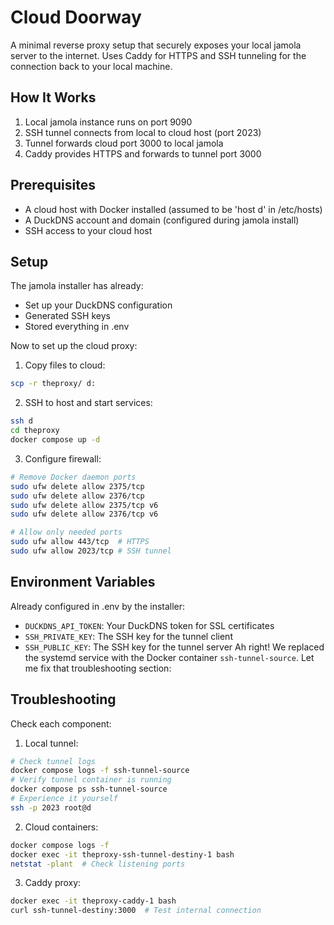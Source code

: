 # Cloud Doorway

A minimal reverse proxy setup that securely exposes your local jamola server to the internet. Uses Caddy for HTTPS and SSH tunneling for the connection back to your local machine.

## How It Works

1. Local jamola instance runs on port 9090
2. SSH tunnel connects from local to cloud host (port 2023)
3. Tunnel forwards cloud port 3000 to local jamola
4. Caddy provides HTTPS and forwards to tunnel port 3000

## Prerequisites

- A cloud host with Docker installed (assumed to be 'host d' in /etc/hosts)
- A DuckDNS account and domain (configured during jamola install)
- SSH access to your cloud host

## Setup

The jamola installer has already:
- Set up your DuckDNS configuration
- Generated SSH keys
- Stored everything in .env

Now to set up the cloud proxy:

1. Copy files to cloud:
```bash
scp -r theproxy/ d:
```

2. SSH to host and start services:
```bash
ssh d
cd theproxy
docker compose up -d
```

3. Configure firewall:
```bash
# Remove Docker daemon ports
sudo ufw delete allow 2375/tcp
sudo ufw delete allow 2376/tcp
sudo ufw delete allow 2375/tcp v6
sudo ufw delete allow 2376/tcp v6

# Allow only needed ports
sudo ufw allow 443/tcp  # HTTPS
sudo ufw allow 2023/tcp # SSH tunnel
```

## Environment Variables

Already configured in .env by the installer:
- `DUCKDNS_API_TOKEN`: Your DuckDNS token for SSL certificates
- `SSH_PRIVATE_KEY`: The SSH key for the tunnel client
- `SSH_PUBLIC_KEY`: The SSH key for the tunnel server
Ah right! We replaced the systemd service with the Docker container `ssh-tunnel-source`. Let me fix that troubleshooting section:

## Troubleshooting

Check each component:

1. Local tunnel:
```bash
# Check tunnel logs
docker compose logs -f ssh-tunnel-source
# Verify tunnel container is running
docker compose ps ssh-tunnel-source
# Experience it yourself
ssh -p 2023 root@d
```

2. Cloud containers:
```bash
docker compose logs -f
docker exec -it theproxy-ssh-tunnel-destiny-1 bash
netstat -plant  # Check listening ports
```

3. Caddy proxy:
```bash
docker exec -it theproxy-caddy-1 bash
curl ssh-tunnel-destiny:3000  # Test internal connection
```
